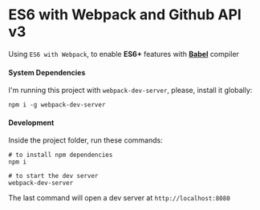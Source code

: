 # ES6 with Webpack and Github API v3

Using `ES6 with Webpack`, to enable **ES6+** features with **[Babel](https://github.com/babel)** compiler

#### System Dependencies

I'm running this project with `webpack-dev-server`, please, install it globally:

```
npm i -g webpack-dev-server
```

#### Development

Inside the project folder, run these commands:

```
# to install npm dependencies
npm i

# to start the dev server
webpack-dev-server
```

The last command will open a dev server at `http://localhost:8080`
